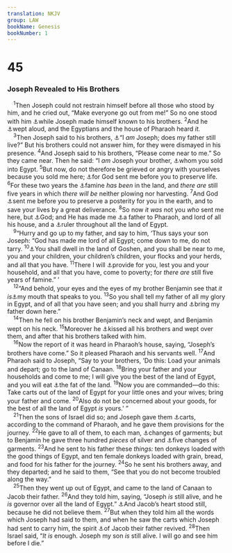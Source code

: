 ```yaml
---
translation: NKJV
group: LAW
bookName: Genesis 
bookNumber: 1
---
```


<div class="title"><h1>45</h1><h3>Joseph Revealed to His Brothers</h3></div>
<span class="verse sa_45_1"> <sup>1</sup>Then Joseph could not restrain himself before all those who stood by him, and he cried out, “Make everyone go out from me!” So no one stood with him <a data-toggle="tooltip" data-placement="bottom" title="Acts 7:13">⚓</a>while Joseph made himself known to his brothers. </span>
<span class="verse sa_45_2"><sup>2</sup>And he <a data-toggle="tooltip" data-placement="bottom" title="Gen. 43:30; 46:29">⚓</a>wept aloud, and the Egyptians and the house of Pharaoh heard <i>it.</i><br/></span>
<span class="verse sa_45_3"> <sup>3</sup>Then Joseph said to his brothers, <a data-toggle="tooltip" data-placement="bottom" title="Gen. 43:27; Acts 7:13">⚓</a>“I <i>am</i> Joseph; does my father still live?” But his brothers could not answer him, for they were dismayed in his presence. </span>
<span class="verse sa_45_4"><sup>4</sup>And Joseph said to his brothers, “Please come near to me.” So they came near. Then he said: “I <i>am</i> Joseph your brother, <a data-toggle="tooltip" data-placement="bottom" title="Gen. 37:28; 39:1; Ps. 105:17">⚓</a>whom you sold into Egypt. </span>
<span class="verse sa_45_5"><sup>5</sup>But now, do not therefore be grieved or angry with yourselves because you sold me here; <a data-toggle="tooltip" data-placement="bottom" title="Gen. 45:7, 8; 50:20; Ps. 105:16, 17">⚓</a>for God sent me before you to preserve life. </span>
<span class="verse sa_45_6"><sup>6</sup>For these two years the <a data-toggle="tooltip" data-placement="bottom" title="Gen. 43:1; 47:4, 13">⚓</a>famine <i>has</i> <i>been</i> in the land, and <i>there</i> <i>are</i> still five years in which <i>there</i> <i>will</i> <i>be</i> neither plowing nor harvesting. </span>
<span class="verse sa_45_7"><sup>7</sup>And God <a data-toggle="tooltip" data-placement="bottom" title="Gen. 45:5; 50:20">⚓</a>sent me before you to preserve a posterity for you in the earth, and to save your lives by a great deliverance. </span>
<span class="verse sa_45_8"><sup>8</sup>So now <i>it</i> <i>was</i> not you <i>who</i> sent me here, but <a data-toggle="tooltip" data-placement="bottom" title="(Rom. 8:28)">⚓</a>God; and He has made me <a data-toggle="tooltip" data-placement="bottom" title="Judg. 17:10; Is. 22:21">⚓</a>a father to Pharaoh, and lord of all his house, and a <a data-toggle="tooltip" data-placement="bottom" title="Gen. 41:43; 42:6">⚓</a>ruler throughout all the land of Egypt.<br/></span>
<span class="verse sa_45_9"> <sup>9</sup>“Hurry and go up to my father, and say to him, ‘Thus says your son Joseph: “God has made me lord of all Egypt; come down to me, do not tarry. </span>
<span class="verse sa_45_10"><sup>10</sup><a data-toggle="tooltip" data-placement="bottom" title="Gen. 46:28, 34; 47:1, 6; Ex. 9:26">⚓</a>You shall dwell in the land of Goshen, and you shall be near to me, you and your children, your children’s children, your flocks and your herds, and all that you have. </span>
<span class="verse sa_45_11"><sup>11</sup>There I will <a data-toggle="tooltip" data-placement="bottom" title="Gen. 47:12">⚓</a>provide for you, lest you and your household, and all that you have, come to poverty; for <i>there</i> <i>are</i> still five years of famine.” ’<br/></span>
<span class="verse sa_45_12"> <sup>12</sup>“And behold, your eyes and the eyes of my brother Benjamin see that <i>it</i> <i>is</i><a data-toggle="tooltip" data-placement="bottom" title="Gen. 42:23">⚓</a>my mouth that speaks to you. </span>
<span class="verse sa_45_13"><sup>13</sup>So you shall tell my father of all my glory in Egypt, and of all that you have seen; and you shall hurry and <a data-toggle="tooltip" data-placement="bottom" title="Gen. 46:6–28; Acts 7:14">⚓</a>bring my father down here.”<br/></span>
<span class="verse sa_45_14"> <sup>14</sup>Then he fell on his brother Benjamin’s neck and wept, and Benjamin wept on his neck. </span>
<span class="verse sa_45_15"><sup>15</sup>Moreover he <a data-toggle="tooltip" data-placement="bottom" title="Gen. 48:10">⚓</a>kissed all his brothers and wept over them, and after that his brothers talked with him.<br/></span>
<span class="verse sa_45_16"> <sup>16</sup>Now the report of it was heard in Pharaoh’s house, saying, “Joseph’s brothers have come.” So it pleased Pharaoh and his servants well. </span>
<span class="verse sa_45_17"><sup>17</sup>And Pharaoh said to Joseph, “Say to your brothers, ‘Do this: Load your animals and depart; go to the land of Canaan. </span>
<span class="verse sa_45_18"><sup>18</sup>Bring your father and your households and come to me; I will give you the best of the land of Egypt, and you will eat <a data-toggle="tooltip" data-placement="bottom" title="Gen. 27:28; 47:6; Deut. 32:9–14">⚓</a>the fat of the land. </span>
<span class="verse sa_45_19"><sup>19</sup>Now you are commanded—do this: Take carts out of the land of Egypt for your little ones and your wives; bring your father and come. </span>
<span class="verse sa_45_20"><sup>20</sup>Also do not be concerned about your goods, for the best of all the land of Egypt <i>is</i> yours.’ ”<br/></span>
<span class="verse sa_45_21"> <sup>21</sup>Then the sons of Israel did so; and Joseph gave them <a data-toggle="tooltip" data-placement="bottom" title="Gen. 45:19; 46:5">⚓</a>carts, according to the command of Pharaoh, and he gave them provisions for the journey. </span>
<span class="verse sa_45_22"><sup>22</sup>He gave to all of them, to each man, <a data-toggle="tooltip" data-placement="bottom" title="2 Kin. 5:5">⚓</a>changes of garments; but to Benjamin he gave three hundred <i>pieces</i> of silver and <a data-toggle="tooltip" data-placement="bottom" title="Gen. 43:34">⚓</a>five changes of garments. </span>
<span class="verse sa_45_23"><sup>23</sup>And he sent to his father these <i>things:</i> ten donkeys loaded with the good things of Egypt, and ten female donkeys loaded with grain, bread, and food for his father for the journey. </span>
<span class="verse sa_45_24"><sup>24</sup>So he sent his brothers away, and they departed; and he said to them, “See that you do not become troubled along the way.”<br/></span>
<span class="verse sa_45_25"> <sup>25</sup>Then they went up out of Egypt, and came to the land of Canaan to Jacob their father. </span>
<span class="verse sa_45_26"><sup>26</sup>And they told him, saying, “Joseph <i>is</i> still alive, and he <i>is</i> governor over all the land of Egypt.” <a data-toggle="tooltip" data-placement="bottom" title="Job 29:24; Ps. 126:1; Luke 24:11, 41">⚓</a>And Jacob’s heart stood still, because he did not believe them. </span>
<span class="verse sa_45_27"><sup>27</sup>But when they told him all the words which Joseph had said to them, and when he saw the carts which Joseph had sent to carry him, the spirit <a data-toggle="tooltip" data-placement="bottom" title="Judg. 15:19; Is. 40:29">⚓</a>of Jacob their father revived. </span>
<span class="verse sa_45_28"><sup>28</sup>Then Israel said, “<i>It</i> <i>is</i> enough. Joseph my son <i>is</i> still alive. I will go and see him before I die.”<br/></span>
